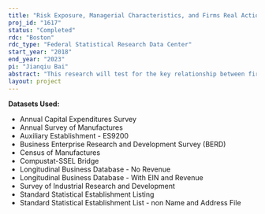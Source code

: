 ```yaml
---
title: "Risk Exposure, Managerial Characteristics, and Firms Real Actions"
proj_id: "1617"
status: "Completed"
rdc: "Boston"
rdc_type: "Federal Statistical Research Data Center"
start_year: "2018"
end_year: "2023"
pi: "Jianqiu Bai"
abstract: "This research will test for the key relationship between firms' exposure to environmental risks, personal characteristics of firms' top executives, plant- and firm-level decisions such as investment, employment, R&D, and, ultimately, firm success. In particular, this project will advance the knowledge of traditionally overlooked "risk" factors (i.e., geographic dispersion, political risks, legal environment, particularly labor law) that drive corporate behavior and how firms' management of these factors are tied to characteristics of top executives and board members. The project will explore the relationship between firms' operating and financing activities and their exposure to various types of environmental risks and the mechanism by which firms manage their business activities in response to exposure to various environmental risks such as reallocation of resources. This research will explore the performance consequences of firms when faced with exogenous variation in risks. Datasets to be used include the Annual Capital Expenditures Survey, Census of Manufactures, Annual Survey of Manufactures, Longitudinal Business Database, Standard Statistical Establishment List, Survey of Industrial Research and Development, and Business R&D and Innovation Survey. "
layout: project
---
```


**Datasets Used:**

  - Annual Capital Expenditures Survey 
  - Annual Survey of Manufactures 
  - Auxiliary Establishment - ES9200 
  - Business Enterprise Research and Development Survey (BERD) 
  - Census of Manufactures 
  - Compustat-SSEL Bridge 
  - Longitudinal Business Database - No Revenue 
  - Longitudinal Business Database - With EIN and Revenue 
  - Survey of Industrial Research and Development 
  - Standard Statistical Establishment Listing 
  - Standard Statistical Establishment List - non Name and Address File 


